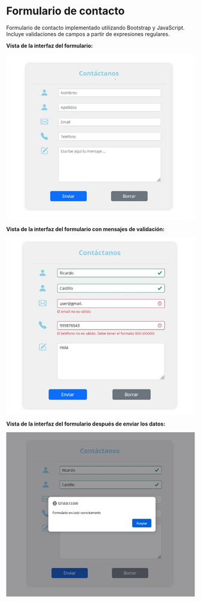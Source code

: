 # Formulario de contacto

Formulario de contacto implementado utilizando Bootstrap y JavaScript. Incluye validaciones de campos a partir de expresiones regulares.

**Vista de la interfaz del formulario:**

<div align="center">
  <img src="./assets/web1.jpg" width="600px">
</div>

**Vista de la interfaz del formulario con mensajes de validación:**

<div align="center">
  <img src="./assets/web2.jpg" width="600px">
</div>

**Vista de la interfaz del formulario después de enviar los datos:**

<div align="center">
  <img src="./assets/web3.jpg" width="600px">
</div>
